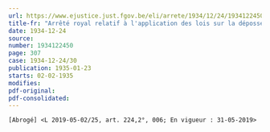 ```yaml
---
url: https://www.ejustice.just.fgov.be/eli/arrete/1934/12/24/1934122450/justel
title-fr: "Arrêté royal relatif à l'application des lois sur la dépossession involontaire de titres au porteur. (NOTE : Consultation des versions antérieures à partir du 02-04-1997 et mise à jour au 21-05-2019)"
date: 1934-12-24
source:
number: 1934122450
page: 307
case: 1934-12-24/30
publication: 1935-01-23
starts: 02-02-1935
modifies:
pdf-original:
pdf-consolidated:
---
```


`[Abrogé] <L 2019-05-02/25, art. 224,2°, 006; En vigueur : 31-05-2019>`
